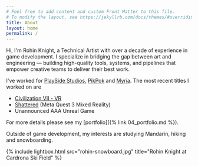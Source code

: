 ```yaml
---
# Feel free to add content and custom Front Matter to this file.
# To modify the layout, see https://jekyllrb.com/docs/themes/#overriding-theme-defaults
title: About
layout: home
permalink: /
---
```


Hi, I'm Rohin Knight, a Technical Artist with over a decade of experience in game development. I specialize in bridging the gap between art and engineering — building high-quality tools, systems, and pipelines that empower creative teams to deliver their best work.

I've worked for [PlaySide Studios](https://www.playsidestudios.com/), [PikPok](https://pikpok.com/) and [Myria](https://myria.com/). The most recent titles I worked on are
* [Civilization VII - VR](https://www.meta.com/en-gb/experiences/sid-meiers-civilization-vii-vr/5781689118524197/)
* [Shattered](https://www.meta.com/en-gb/experiences/shattered/5816339365118691/) (Meta Quest 3 Mixed Reality)
* Unannounced AAA Unreal Game

For more details please see my [portfolio]({% link 04_portfolio.md %}).

Outside of game development, my interests are studying Mandarin, hiking and snowboarding.
<br />

{% include lightbox.html src="rohin-snowboard.jpg" title="Rohin Knight at Cardrona Ski Field" %}